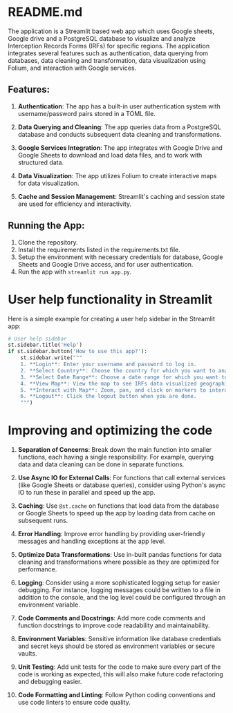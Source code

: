 # README.md

The application is a Streamlit based web app which uses Google sheets, Google drive and a PostgreSQL database to visualize and analyze Interception Records Forms (IRFs) for specific regions. The application integrates several features such as authentication, data querying from databases, data cleaning and transformation, data visualization using Folium, and interaction with Google services.

## Features:

1. **Authentication**: The app has a built-in user authentication system with username/password pairs stored in a TOML file.

2. **Data Querying and Cleaning**: The app queries data from a PostgreSQL database and conducts subsequent data cleaning and transformations.

3. **Google Services Integration**: The app integrates with Google Drive and Google Sheets to download and load data files, and to work with structured data.

4. **Data Visualization**: The app utilizes Folium to create interactive maps for data visualization.

5. **Cache and Session Management**: Streamlit's caching and session state are used for efficiency and interactivity.

## Running the App:

1. Clone the repository.
2. Install the requirements listed in the requirements.txt file.
3. Setup the environment with necessary credentials for database, Google Sheets and Google Drive access, and for user authentication.
4. Run the app with `streamlit run app.py`.

# User help functionality in Streamlit

Here is a simple example for creating a user help sidebar in the Streamlit app:

```python
# User help sidebar
st.sidebar.title('Help')
if st.sidebar.button('How to use this app?'):
    st.sidebar.write("""
    1. **Login**: Enter your username and password to log in.
    2. **Select Country**: Choose the country for which you want to analyze IRFs.
    3. **Select Date Range**: Choose a date range for which you want to analyze IRFs.
    4. **View Map**: View the map to see IRFs data visualized geographically.
    5. **Interact with Map**: Zoom, pan, and click on markers to interact with the map.
    6. **Logout**: Click the logout button when you are done.
    """)
```

# Improving and optimizing the code

1. **Separation of Concerns**: Break down the main function into smaller functions, each having a single responsibility. For example, querying data and data cleaning can be done in separate functions.

2. **Use Async IO for External Calls**: For functions that call external services (like Google Sheets or database queries), consider using Python's async IO to run these in parallel and speed up the app.

3. **Caching**: Use `@st.cache` on functions that load data from the database or Google Sheets to speed up the app by loading data from cache on subsequent runs.

4. **Error Handling**: Improve error handling by providing user-friendly messages and handling exceptions at the app level.

5. **Optimize Data Transformations**: Use in-built pandas functions for data cleaning and transformations where possible as they are optimized for performance.

6. **Logging**: Consider using a more sophisticated logging setup for easier debugging. For instance, logging messages could be written to a file in addition to the console, and the log level could be configured through an environment variable.

7. **Code Comments and Docstrings**: Add more code comments and function docstrings to improve code readability and maintainability.

8. **Environment Variables**: Sensitive information like database credentials and secret keys should be stored as environment variables or secure vaults.

9. **Unit Testing**: Add unit tests for the code to make sure every part of the code is working as expected, this will also make future code refactoring and debugging easier.

10. **Code Formatting and Linting**: Follow Python coding conventions and use code linters to ensure code quality.

